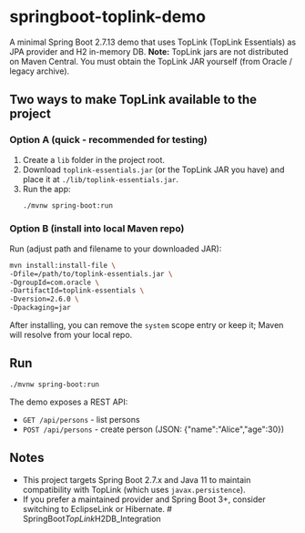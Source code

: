   # springboot-toplink-demo

  A minimal Spring Boot 2.7.13 demo that uses TopLink (TopLink Essentials) as JPA provider and H2 in-memory DB.
  **Note:** TopLink jars are not distributed on Maven Central. You must obtain the TopLink JAR yourself (from Oracle / legacy archive).

  ## Two ways to make TopLink available to the project

  ### Option A (quick - recommended for testing)
  1. Create a `lib` folder in the project root.
  2. Download `toplink-essentials.jar` (or the TopLink JAR you have) and place it at `./lib/toplink-essentials.jar`.
  3. Run the app:
     ```bash
     ./mvnw spring-boot:run
     ```

  ### Option B (install into local Maven repo)
  Run (adjust path and filename to your downloaded JAR):
  ```bash
  mvn install:install-file \
-Dfile=/path/to/toplink-essentials.jar \
-DgroupId=com.oracle \
-DartifactId=toplink-essentials \
-Dversion=2.6.0 \
-Dpackaging=jar
  ```
  After installing, you can remove the `system` scope entry or keep it; Maven will resolve from your local repo.

  ## Run
  ```bash
  ./mvnw spring-boot:run
  ```
  The demo exposes a REST API:
  - `GET /api/persons` - list persons
  - `POST /api/persons` - create person (JSON: {"name":"Alice","age":30})

  ## Notes
  - This project targets Spring Boot 2.7.x and Java 11 to maintain compatibility with TopLink (which uses `javax.persistence`). 
  - If you prefer a maintained provider and Spring Boot 3+, consider switching to EclipseLink or Hibernate.
#   S p r i n g B o o t _ T o p L i n k _ H 2 D B _ I n t e g r a t i o n  
 